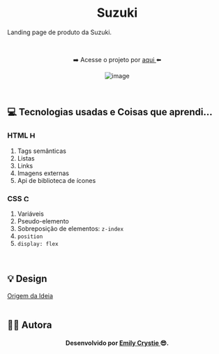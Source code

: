<h1 align="center"> Suzuki </h1>
<p> Landing page de produto da Suzuki. </p>
<br>
<div align="center">  
 <p> ➡️ Acesse o projeto por <a href="https://crystie-lpsuzuki.netlify.app" target="_blank"> aqui </a>⬅️</p>

 ![image](https://user-images.githubusercontent.com/81563039/159046719-772e7efa-c6de-4cce-829f-3bcadb407d93.png) 
</div>
<br>
 
<h2> 💻 Tecnologias usadas e Coisas que aprendi... </h2>
 <h3> HTML 
  <img src="https://cdn-icons-png.flaticon.com/512/174/174854.png" alt="HTML5" width="15" height="15"/>
 </h3>
  <ol>
   <li> Tags semânticas </li>
   <li> Listas </li>
   <li> Links </li>
   <li> Imagens externas </li>
   <li> Api de biblioteca de ícones </li>
  </ol>
  
 <h3> CSS 
  <img src="https://cdn-icons-png.flaticon.com/512/732/732190.png" alt="CSS3" width="15" height="15"/>
 </h3>
  <ol>
   <li> Variáveis </li>
   <li> Pseudo-elemento </li>
   <li> Sobreposição de elementos: <code>z-index</code> </li>
   <li> <code>position</code> </li>
   <li> <code>display: flex</code> </li>
  </ol>
<br>
 
<h2> 💡 Design </h2>
<a href="https://www.youtube.com/watch?v=NprFr1SZGg8" target="_blank"> Origem da Ideia </a>
<br>
<br>

<h2> 👩‍💻 Autora </h2>
<h4 align="center"> Desenvolvido por <a href="https://www.linkedin.com/in/emilycrystie/" target="_blank"> Emily Crystie <a>  😎. <h4>
